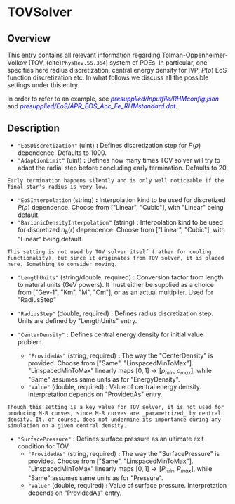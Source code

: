 # TOVSolver

## Overview

This entry contains all relevant information regarding Tolman-Oppenheimer-Volkov (TOV, {cite}`PhysRev.55.364`) system of PDEs. In particular, one specifies here radius discretization, central energy density for IVP, $P(\rho)$ EoS function discretization etc.
In what follows we discuss all the possible settings under this entry.

In order to refer to an example, see <span style="color:blue">_presupplied/Inputfile/RHMconfig.json_</span> and <span style="color:blue">_presupplied/EoS/APR_EOS_Acc_Fe_RHMstandard.dat_</span>.

## Description

- `"EoSDiscretization"` (uint) **:** Defines discretization step for $P(\rho)$ dependence. Defaults to 1000.
- `"AdaptionLimit"` (uint) **:** Defines how many times TOV solver will try to adapt the radial step before concluding early termination. Defaults to 20.
```{warning}
Early termination happens silently and is only well noticeable if the final star's radius is very low.
```
- `"EoSInterpolation` (string) **:** Interpolation kind to be used for discretized $P(\rho)$ dependence. Choose from ["Linear", "Cubic"], with "Linear" being default. 
- `"BarionicDensityInterpolation"` (string) **:** Interpolation kind to be used for discretized $n_b(r)$ dependence. Choose from ["Linear", "Cubic"], with "Linear" being default. 
```{note}
This setting is not used by TOV solver itself (rather for cooling functionality), but since it originates from TOV solver, it is placed here. Something to consider moving.
```
- `"LengthUnits"` (string/double, required) **:** Conversion factor from length to natural units (GeV powers). It must either be supplied as a choice from ["Gev-1", "Km", "M", "Cm"], or as an actual multiplier. Used for "RadiusStep"

- `"RadiusStep"` (double, required) **:** Defines radius discretization step. Units are defined by "LengthUnits" entry.

- `"CenterDensity"` **:** Defines central energy density for initial value problem.
    - `"ProvidedAs"` (string, required) **:** The way the "CenterDensity" is provided. Choose from ["Same", "LinspacedMinToMax"]. "LinspacedMinToMax" linearly maps $[0,1] \rightarrow [\rho_{min}, \rho_{max}]$, while "Same" assumes same units as for "EnergyDensity".
    - `"Value"` (double, required) **:** Value of central energy density. Interpretation depends on "ProvidedAs" entry.
```{note}
Though this setting is a key value for TOV solver, it is not used for producing M-R curves, since M-R curves are _parametrized_ by central density. It, of course, does not undermine its importance during any simulation on a given central density.
```
- `"SurfacePressure"` **:** Defines surface pressure as an ultimate exit condition for TOV.
    - `"ProvidedAs"` (string, required) **:** The way the "SurfacePressure" is provided. Choose from ["Same", "LinspacedMinToMax"]. "LinspacedMinToMax" linearly maps $[0,1] \rightarrow [P_{min}, P_{max}]$, while "Same" assumes same units as for "Pressure".
    - `"Value"` (double, required) **:** Value of surface pressure. Interpretation depends on "ProvidedAs" entry.